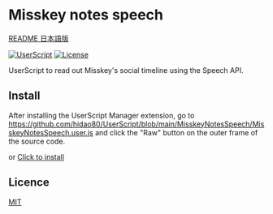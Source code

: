 # Misskey notes speech

[README 日本語版](./README_ja.md)

[![UserScript](https://img.shields.io/badge/Framework-UserScript-blue.svg)](https://en.wikipedia.org/wiki/Userscript)
[![License](https://img.shields.io/github/license/hidao80/UserScript)](/LICENSE)


UserScript to read out Misskey's social timeline using the Speech API.

## Install

After installing the UserScript Manager extension, go to https://github.com/hidao80/UserScript/blob/main/MisskeyNotesSpeech/MisskeyNotesSpeech.user.js and click the "Raw" button on the outer frame of the source code.

or [Click to install](https://github.com/hidao80/UserScript/raw/main/MisskeyNotesSpeech/MisskeyNotesSpeech.user.js)

## Licence

[MIT](/LICENSE)

